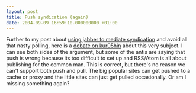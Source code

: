 ```yaml
---
layout: post
title: Push syndication (again)
date: 2004-09-09 16:59:10.000000000 +01:00
---
```

Further to my post about <a href="https://dominicsayers.blogspot.com/2004/07/syndication-over-jabber.html">using jabber to mediate syndication</a> and avoid all that nasty polling, here is a <a href="https://www.kuro5hin.org/story/2004/9/5/124516/6906">debate on kur05hin</a> about this very subject. I can see both sides of the argument, but some of the antis are saying that push is wrong because its too difficult to set up and RSS/Atom is all about publishing for the common man. This is correct, but there's no reason we can't support both push and pull. The big popular sites can get pushed to a cache or proxy and the little sites can just get pulled occasionally. Or am I missing something again?
